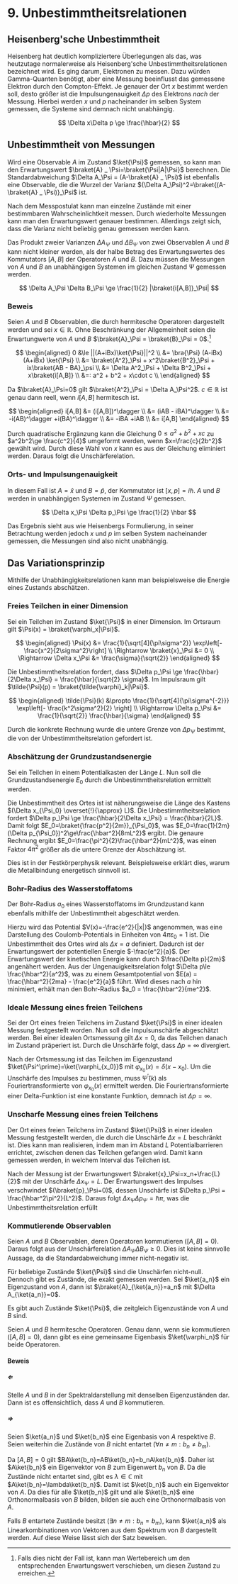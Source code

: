 # 9. Unbestimmtheitsrelationen
## Heisenberg'sche Unbestimmtheit
Heisenberg hat deutlich kompliziertere Überlegungen als das, was heutzutage normalerweise als Heisenberg'sche Unbestimmtheitsrelationen bezeichnet wird. Es ging darum, Elektronen zu messen. Dazu würden Gamma-Quanten benötigt, aber eine Messung beeinflusst das gemessene Elektron durch den Compton-Effekt. Je genauer der Ort $x$ bestimmt werden soll, desto größer ist die Impulsungenauigkeit $\Delta p$ des Elektrons _nach_ der Messung. Hierbei werden $x$ und $p$ nacheinander im selben System gemessen, die Systeme sind demnach nicht unabhängig.

$$
    \Delta x\Delta p \ge \frac{\hbar}{2}
$$

## Unbestimmtheit von Messungen
Wird eine Observable $A$ im Zustand $\ket{\Psi}$ gemessen, so kann man den Erwartungswert $\braket{A} _ \Psi=\braket{\Psi|A|\Psi}$ berechnen. Die Standardabweichung $\Delta A_\Psi = (A-\braket{A} _ \Psi)$ ist ebenfalls eine Observable, die die Wurzel der Varianz $(\Delta A_\Psi)^2=\braket{(A-\braket{A} _ \Psi)}_\Psi$ ist.

Nach dem Messpostulat kann man einzelne Zustände mit einer bestimmbaren Wahrscheinlichtkeit messen. Durch wiederholte Messungen kann man den Erwartungswert genauer bestimmen. Allerdings zeigt sich, dass die Varianz nicht beliebig genau gemessen werden kann.

Das Produkt zweier Varianzen $\Delta A_\Psi$ und $\Delta B_\Psi$ von zwei Observablen $A$ und $B$ kann nicht kleiner werden, als der halbe Betrag des Erwartungswertes des Kommutators $[A,B]$ der Operatoren $A$ und $B$. Dazu müssen die Messungen von $A$ und $B$ an unabhängigen Systemen im gleichen Zustand $\Psi$ gemessen werden.

$$
    \Delta A_\Psi \Delta B_\Psi \ge \frac{1}{2} |\braket{i[A,B]}_\Psi|
$$

### Beweis
Seien $A$ und $B$ Observablen, die durch hermitesche Operatoren dargestellt werden und sei $x\in\mathbb R$. Ohne Beschränkung der Allgemeinheit seien die Erwartungwerte von $A$ und $B$ $\braket{A}_\Psi = \braket{B}_\Psi = 0$.[^91]

$$
\begin{aligned}
    0 &\le ||(A+iBx)\ket{\Psi}||^2 \\
        &= \bra{\Psi} (A-iBx)(A+iBx) \ket{\Psi} \\
        &= \braket{A^2}_\Psi + x^2\braket{B^2}_\Psi + ix\braket{AB - BA}_\psi \\
        &= \Delta A^2_\Psi + \Delta B^2_\Psi + x\braket{i[A,B]} \\
        &=: a^2 + b^2 + x\cdot c \\
\end{aligned}
$$

Da $\braket{A}_\Psi=0$ gilt $\braket{A^2}_\Psi = \Delta A_\Psi^2$. $c\in\mathbb R$ ist genau dann reell, wenn $i[A,B]$ hermitesch ist.

$$
\begin{aligned}
    i[A,B] &= (i[A,B])^\dagger \\
        &= (iAB - iBA)^\dagger \\
        &= -i(AB)^\dagger +i(BA)^\dagger \\
        &= -iBA +iAB \\
        &= i[A,B]
\end{aligned}
$$


Durch quadratische Ergänzung kann die Gleichung $0\le a^2+b^2+xc$ zu $a^2b^2\ge \frac{c^2}{4}$ umgeformt werden, wenn $x=\frac{c}{2b^2}$  gewählt wird. Durch diese Wahl von $x$ kann es aus der Gleichung eliminiert werden. Daraus folgt die Unschärferelation.

[^91]: Falls dies nicht der Fall ist, kann man Wertebereich um den entsprechenden Erwartungswert verschieben, um diesen Zustand zu erreichen.

### Orts- und Impulsungenauigkeit
In diesem Fall ist $A=\hat{x}$ und $B=\hat{p}$, der Kommutator ist $[x,p]=i\hbar$. $A$ und $B$ werden in unabhängigen Systemen im Zustand $\Psi$ gemessen.

$$
    \Delta x_\Psi \Delta p_\Psi \ge \frac{1}{2} \hbar
$$

Das Ergebnis sieht aus wie Heisenbergs Formulierung, in seiner Betrachtung werden jedoch $x$ und $p$ im selben System nacheinander gemessen, die Messungen sind also nicht unabhängig.

## Das Variationsprinzip
Mithilfe der Unabhängigkeitsrelationen kann man beispielsweise die Energie eines Zustands abschätzen.

### Freies Teilchen in einer Dimension
Sei ein Teilchen im Zustand $\ket{\Psi}$ in einer Dimension. Im Ortsraum gilt $\Psi(x) = \braket{\varphi_x|\Psi}$.

$$
\begin{aligned}
    \Psi(x) &= \frac{1}{\sqrt[4]{\pi\sigma^2}} \exp\left[-\frac{x^2}{2\sigma^2}\right] \\
    \Rightarrow \braket{x}_\Psi &= 0 \\
    \Rightarrow \Delta x_\Psi &= \frac{\sigma}{\sqrt{2}}
\end{aligned}
$$

Die Unbestimmtheitsrelation fordert, dass $\Delta p_\Psi \ge \frac{\hbar}{2\Delta x_\Psi} = \frac{\hbar}{\sqrt{2} \sigma}$. Im Impulsraum gilt $\tilde{\Psi}(p) = \braket{\tilde{\varphi}_k|\Psi}$.

$$
\begin{aligned}
    \tilde{\Psi}(k) &\propto \frac{1}{\sqrt[4]{\pi\sigma^{-2}}} \exp\left[- \frac{k^2\sigma^2}{2} \right] \\
    \Rightarrow \Delta p_\Psi &= \frac{1}{\sqrt{2}} \frac{\hbar}{\sigma}
\end{aligned}
$$

Durch die konkrete Rechnung wurde die untere Grenze von $\Delta p_\Psi$ bestimmt, die von der Unbestimmtheitsrelation gefordert ist.

### Abschätzung der Grundzustandsenergie
Sei ein Teilchen in einem Potentialkasten der Länge $L$. Nun soll die Grundzustandsenergie $E_0$ durch die Unbestimmtheitsrelation ermittelt werden.

Die Unbestimmtheit des Ortes ist ist näherungsweise die Länge des Kastens $(\Delta x_{\Psi_0} \overset{!}{\approx} L)$. Die Unbestimmtheitsrelation fordert  $\Delta p_\Psi \ge \frac{\hbar}{2\Delta x_\Psi} = \frac{\hbar}{2L}$. Damit folgt $E_0=\braket{\frac{p^2}{2m}}_{\Psi_0}$, was $E_0=\frac{1}{2m}(\Delta p_{\Psi_0})^2\ge\frac{\hbar^2}{8mL^2}$ ergibt. Die genaure Rechnung ergibt $E_0=\frac{\pi^2}{2}\frac{\hbar^2}{mL^2}$, was einen Faktor $4\pi^2$ größer als die untere Grenze der Abschätzung ist.

Dies ist in der Festkörperphysik relevant. Beispielsweise erklärt dies, warum die Metallbindung energetisch sinnvoll ist.

### Bohr-Radius des Wasserstoffatoms
Der Bohr-Radius $a_0$ eines Wasserstoffatoms im Grundzustand kann ebenfalls mithilfe der Unbestimmtheit abgeschätzt werden.

Hierzu wird das Potential $V(x)=-\frac{e^2}{|x|}$ angenommen, was eine Darstellung des Coulomb-Potentials in Einheiten von $4\pi\varepsilon_0=1$ ist. Die Unbestimmtheit des Ortes wird als $\Delta x = a$ definiert. Dadurch ist der Erwartungswert der potentiellen Energie $-\frac{e^2}{a}$. Der Erwartungswert der kinetischen Energie kann durch $\frac{\Delta p}{2m}$ angenähert werden. Aus der Ungenauigkeitsrelation folgt $\Delta p\le \frac{\hbar^2}{a^2}$, was zu einem Gesamtpotential von $E(a) = \frac{\hbar^2}{2ma} - \frac{e^2}{a}$ führt. Wird dieses nach $a$ hin minimiert, erhält man den Bohr-Radius $a_0 = \frac{\hbar^2}{me^2}$.

### Ideale Messung eines freien Teilchens
Sei der Ort eines freien Teilchens im Zustand $\ket{\Psi}$ in einer idealen Messung festgestellt worden. Nun soll die Impulsunschärfe abgeschätzt werden. Bei einer idealen Ortsmessung gilt $\Delta x= 0$, da das Teilchen danach im Zustand präperiert ist. Durch die Unschärfe folgt, dass $\Delta p=\infty$ divergiert.

Nach der Ortsmessung ist das Teilchen im Eigenzustand $\ket{\Psi^\prime}=\ket{\varphi_{x_0}}$ mit $\varphi_{x_0}(x)=\delta(x-x_0)$. Um die Unschärfe des Impulses zu bestimmen, muss $\tilde{\Psi}^\prime(k)$ als Fouriertransformierte von $\varphi_{x_0}(x)$ ermittelt werden. Die Fouriertransformierte einer Delta-Funktion ist eine konstante Funktion, demnach ist $\Delta p=\infty$.

### Unscharfe Messung eines freien Teilchens
Der Ort eines freien Teilchens im Zustand $\ket{\Psi}$ in einer idealen Messung festgestellt werden, die durch die Unschärfe $\Delta x=L$ beschränkt ist. Dies kann man realisieren, indem man im Abstand $L$ Potentialbarrieren errichtet, zwischen denen das Teilchen gefangen wird. Damit kann gemessen werden, in welchem Interval das Teilchen ist.

Nach der Messung ist der Erwartungswert $\braket{x}_\Psi=x_n+\frac{L}{2}$ mit der Unschärfe $\Delta x_\Psi=L$. Der Erwartungswert des Impulses verschwindet $(\braket{p}_\Psi=0)$, dessen Unschärfe ist $\Delta p_\Psi = \frac{\hbar^2\pi^2}{L^2}$. Daraus folgt $\Delta x_\Psi \Delta p_\Psi = \hbar\pi$, was die Unbestimmtheitsrelation erfüllt

### Kommutierende Observablen
Seien $A$ und $B$ Observablen, deren Operatoren kommutieren $([A,B]=0)$. Daraus folgt aus der Unschärferelation $\Delta A_\Psi \Delta B_\Psi \ge 0$. Dies ist keine sinnvolle Aussage, da die Standardabweichung immer nicht-negativ ist.

Für beliebige Zustände $\ket{\Psi}$ sind die Unschärfen nicht-null. Dennoch gibt es Zustände, die exakt gemessen werden. Sei $\ket{a_n}$ ein Eigenzustand von $A$, dann ist $\braket{A}_{\ket{a_n}}=a_n$ mit $\Delta A_{\ket{a_n}}=0$.

Es gibt auch Zustände $\ket{\Psi}$, die zeitgleich Eigenzustände von $A$ und $B$ sind.

Seien $A$ und $B$ hermitesche Operatoren. Genau dann, wenn sie kommutieren $([A,B]=0)$, dann gibt es eine gemeinsame Eigenbasis $\ket{\varphi_n}$ für beide Operatoren.

#### Beweis
##### $\Leftarrow$
Stelle $A$ und $B$ in der Spektraldarstellung mit denselben Eigenzuständen dar. Dann ist es offensichtlich, dass $A$ und $B$ kommutieren.

##### $\Rightarrow$
Seien $\ket{a_n}$ und $\ket{b_n}$ eine Eigenbasis von $A$ respektive $B$. Seien weiterhin die Zustände von $B$ nicht entartet $(\forall n\neq m: b_n\neq b_m)$.

Da $[A,B]=0$ gilt $BA\ket{b_n}=AB\ket{b_n}=b_nA\ket{b_n}$. Daher ist $A\ket{b_n}$ ein Eigenvektor von $B$ zum Eigenwert $b_n$ von $B$. Da die Zustände nicht entartet sind, gibt es $\lambda\in\mathbb C$ mit $A\ket{b_n}=\lambda\ket{b_n}$. Damit ist $\ket{b_n}$ auch ein Eigenvektor von $A$. Da dies für alle $\ket{b_n}$ gilt und alle $\ket{b_n}$ eine Orthonormalbasis von $B$ bilden, bilden sie auch eine Orthonormalbasis von $A$.

Falls $B$ entartete Zustände besitzt $(\exists n\neq m: b_n=b_m)$, kann $\ket{a_n}$ als Linearkombinationen von Vektoren aus dem Spektrum von $B$ dargestellt werden. Auf diese Weise lässt sich der Satz beweisen.

